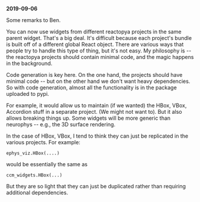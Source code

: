 **2019-09-06**

Some remarks to Ben.

You can now use widgets from different reactopya projects in the same parent
widget. That's a big deal. It's difficult because each project's bundle is built
off of a different global React object. There are various ways that people try
to handle this type of thing, but it's not easy. My philosophy is -- the
reactopya projects should contain minimal code, and the magic happens in the
background.

Code generation is key here. On the one hand, the projects should have minimal
code -- but on the other hand we don't want heavy dependencies. So with code
generation, almost all the functionality is in the package uploaded to pypi.

For example, it would allow us to maintain (if we wanted) the HBox, VBox,
Accordion stuff in a separate project. (We might not want to). But it also
allows breaking things up. Some widgets will be more generic than neurophys --
e.g., the 3D surface rendering.

In the case of HBox, VBox, I tend to think they can just be replicated in the
various projects. For example:

```
ephys_viz.HBox(....)
```

would be essentially the same as

```
ccm_widgets.HBox(...)
```

But they are so light that they can just be duplicated rather than requiring
additional dependencies.